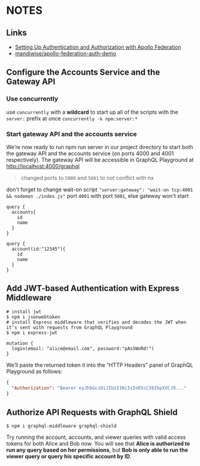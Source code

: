 # NOTES

## Links

- [Setting Up Authentication and Authorization with Apollo Federation](https://www.apollographql.com/blog/setting-up-authentication-and-authorization-with-apollo-federation/)
- [mandiwise/apollo-federation-auth-demo](https://github.com/mandiwise/apollo-federation-auth-demo)

## Configure the Accounts Service and the Gateway API

### Use concurrently

use `concurrently` with a **wildcard** to start up all of the scripts with the `server:` prefix at once `concurrently -k npm:server:*`

### Start gateway API and the accounts service

We’re now ready to run npm run server in our project directory to start both the gateway API and the accounts service (on ports 4000 and 4001 respectively). The gateway API will be accessible in GraphQL Playground at <http://localhost:4000/graphql>

> changed ports to `5000` and `5001` to not conflict with nx

don't forget to change wait-on script `"server:gateway": "wait-on tcp:4001 && nodemon ./index.js"` port `4001` with port `5001`, else gateway won't start

```gql
query {
  accounts{
    id
    name
  }
}
```

```gql
query {
  account(id:"12345"){
    id
    name
  }
}
```

## Add JWT-based Authentication with Express Middleware

```shell
# install jwt
$ npm i jsonwebtoken 
# install Express middleware that verifies and decodes the JWT when it’s sent with requests from GraphQL Playground
$ npm i express-jwt
```

```gql
mutation {
  login(email: "alice@email.com", password:"pAsSWoRd!")
}
```

We’ll paste the returned token it into the “HTTP Headers” panel of GraphQL Playground as follows:

```json
{
  "Authorization": "Bearer eyJhbGciOiJIUzI1NiIsInR5cCI6IkpXVCJ9..."
}
```

## Authorize API Requests with GraphQL Shield

```shell
$ npm i graphql-middleware graphql-shield
```

Try running the account, accounts, and viewer queries with valid access tokens for both Alice and Bob now. You will see that **Alice is authorized to run any query based on her permissions**, but **Bob is only able to run the viewer query or query his specific account by ID**.